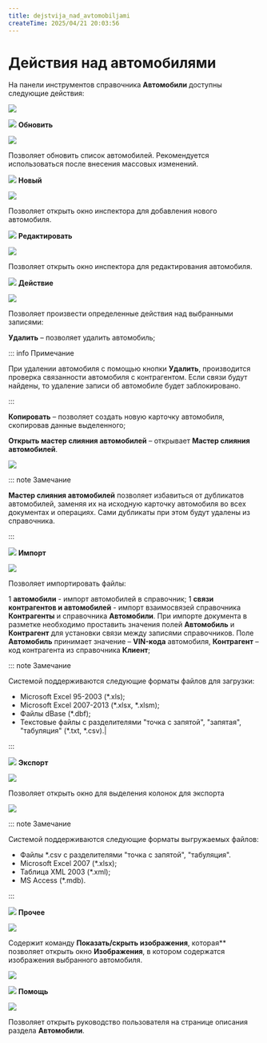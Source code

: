 ```yaml
---
title: dejstvija_nad_avtomobiljami
createTime: 2025/04/21 20:03:56
---
```

# Действия над автомобилями

На панели инструментов справочника **Автомобили** доступны следующие действия:

![](Aspose.Words.83ab1c44-6b28-430a-a5f2-4d9e6ba1abd4.186.png)

![](Aspose.Words.83ab1c44-6b28-430a-a5f2-4d9e6ba1abd4.004.png) **Обновить**

   ![](Aspose.Words.83ab1c44-6b28-430a-a5f2-4d9e6ba1abd4.187.png)

   Позволяет обновить список автомобилей. Рекомендуется использоваться после внесения массовых изменений.

![](Aspose.Words.83ab1c44-6b28-430a-a5f2-4d9e6ba1abd4.006.png) **Новый**

   ![](Aspose.Words.83ab1c44-6b28-430a-a5f2-4d9e6ba1abd4.188.png)

   Позволяет открыть окно инспектора для добавления нового автомобиля.

![](Aspose.Words.83ab1c44-6b28-430a-a5f2-4d9e6ba1abd4.008.png) **Редактировать**

   ![](Aspose.Words.83ab1c44-6b28-430a-a5f2-4d9e6ba1abd4.189.png)

   Позволяет открыть окно инспектора для редактирования автомобиля.

![](Aspose.Words.83ab1c44-6b28-430a-a5f2-4d9e6ba1abd4.010.png) **Действие**

   ![](Aspose.Words.83ab1c44-6b28-430a-a5f2-4d9e6ba1abd4.190.png)

   Позволяет произвести определенные действия над выбранными записями:

   **Удалить** – позволяет удалить автомобиль;

   ::: info Примечание

   При удалении автомобиля с помощью кнопки **Удалить**, производится проверка связанности автомобиля с контрагентом. Если связи будут найдены, то удаление записи об автомобиле будет заблокировано.

   :::

   **Копировать** – позволяет создать новую карточку автомобиля, скопировав данные выделенного;

   **Открыть мастер слияния автомобилей** – открывает **Мастер слияния автомобилей**.

   ![](Aspose.Words.83ab1c44-6b28-430a-a5f2-4d9e6ba1abd4.191.png)

   ::: note Замечание

   **Мастер слияния автомобилей** позволяет избавиться от дубликатов автомобилей, заменяя их на исходную карточку автомобиля во всех документах и операциях. Сами дубликаты при этом будут удалены из справочника.

   :::

![](Aspose.Words.83ab1c44-6b28-430a-a5f2-4d9e6ba1abd4.017.png) **Импорт**

   ![](Aspose.Words.83ab1c44-6b28-430a-a5f2-4d9e6ba1abd4.192.png)

   Позволяет импортировать файлы:

   1  **автомобили** - импорт автомобилей в справочник;
   1  **связи контрагентов и автомобилей** - импорт взаимосвязей справочника **Контрагенты** и справочника **Автомобили**. При импорте документа в разметке необходимо проставить значения полей **Автомобиль** и **Контрагент** для установки связи между записями справочников. Поле **Автомобиль** принимает значение – **VIN-кода** автомобиля, **Контрагент** – код контрагента из справочника **Клиент**;

   ::: note Замечание

   Системой поддерживаются следующие форматы файлов для загрузки:
   - Microsoft Excel 95-2003 (\*.xls);
   - Microsoft Excel 2007-2013 (\*.xlsx, \*.xlsm);
   - Файлы dBase (\*.dbf);
   - Текстовые файлы с разделителями "точка с запятой", "запятая", "табуляция" (\*.txt, \*.csv).|

   :::

![](Aspose.Words.83ab1c44-6b28-430a-a5f2-4d9e6ba1abd4.019.png) **Экспорт**

   ![](Aspose.Words.83ab1c44-6b28-430a-a5f2-4d9e6ba1abd4.193.png)

   Позволяет открыть окно для выделения колонок для экспорта

   ![](Aspose.Words.83ab1c44-6b28-430a-a5f2-4d9e6ba1abd4.194.png)

   ::: note Замечание

   Системой поддерживаются следующие форматы выгружаемых файлов:
   - Файлы \*.csv с разделителями "точка с запятой", "табуляция".
   - Microsoft Excel 2007 (\*.xlsx);
   - Таблица XML 2003 (\*.xml);
   - MS Access (\*.mdb).

   :::

![](Aspose.Words.83ab1c44-6b28-430a-a5f2-4d9e6ba1abd4.021.png) **Прочее**

   ![](Aspose.Words.83ab1c44-6b28-430a-a5f2-4d9e6ba1abd4.195.png)

   Содержит команду **Показать/скрыть изображения**, которая** позволяет открыть окно **Изображения**, в котором содержатся изображения выбранного автомобиля.

   ![](Aspose.Words.83ab1c44-6b28-430a-a5f2-4d9e6ba1abd4.196.png)

![](Aspose.Words.83ab1c44-6b28-430a-a5f2-4d9e6ba1abd4.023.png) **Помощь**

   ![](Aspose.Words.83ab1c44-6b28-430a-a5f2-4d9e6ba1abd4.197.png)

   Позволяет открыть руководство пользователя на странице описания раздела **Автомобили**.